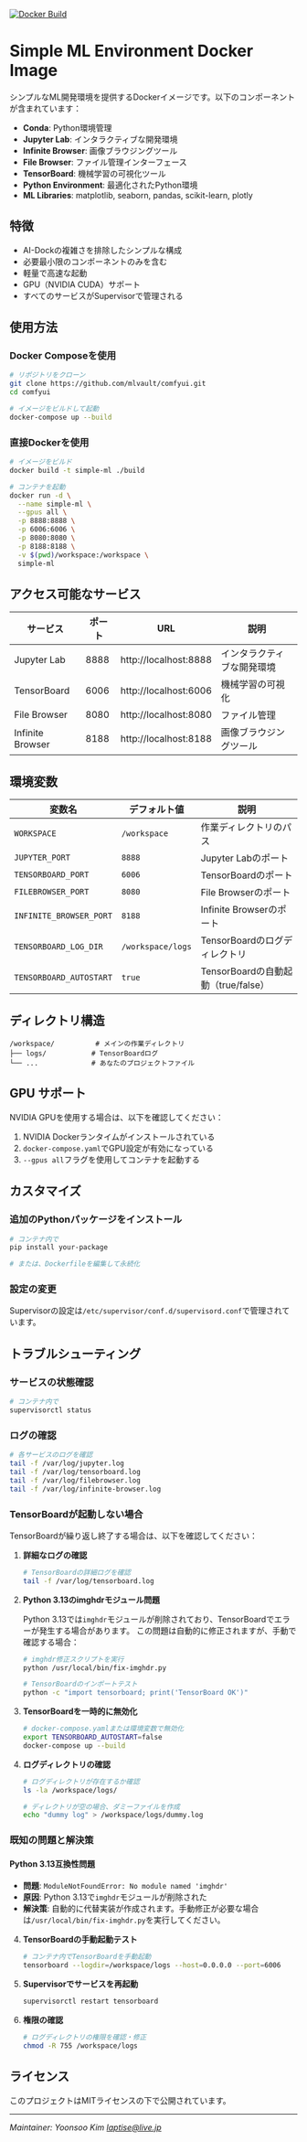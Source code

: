 [![Docker Build](https://github.com/mlvault/comfyui/actions/workflows/docker-build.yml/badge.svg)](https://github.com/mlvault/comfyui/actions/workflows/docker-build.yml)

# Simple ML Environment Docker Image

シンプルなML開発環境を提供するDockerイメージです。以下のコンポーネントが含まれています：

- **Conda**: Python環境管理
- **Jupyter Lab**: インタラクティブな開発環境
- **Infinite Browser**: 画像ブラウジングツール
- **File Browser**: ファイル管理インターフェース
- **TensorBoard**: 機械学習の可視化ツール
- **Python Environment**: 最適化されたPython環境
- **ML Libraries**: matplotlib, seaborn, pandas, scikit-learn, plotly

## 特徴

- AI-Dockの複雑さを排除したシンプルな構成
- 必要最小限のコンポーネントのみを含む
- 軽量で高速な起動
- GPU（NVIDIA CUDA）サポート
- すべてのサービスがSupervisorで管理される

## 使用方法

### Docker Composeを使用

```bash
# リポジトリをクローン
git clone https://github.com/mlvault/comfyui.git
cd comfyui

# イメージをビルドして起動
docker-compose up --build
```

### 直接Dockerを使用

```bash
# イメージをビルド
docker build -t simple-ml ./build

# コンテナを起動
docker run -d \
  --name simple-ml \
  --gpus all \
  -p 8888:8888 \
  -p 6006:6006 \
  -p 8080:8080 \
  -p 8188:8188 \
  -v $(pwd)/workspace:/workspace \
  simple-ml
```

## アクセス可能なサービス

| サービス | ポート | URL | 説明 |
|---------|--------|-----|------|
| Jupyter Lab | 8888 | http://localhost:8888 | インタラクティブな開発環境 |
| TensorBoard | 6006 | http://localhost:6006 | 機械学習の可視化 |
| File Browser | 8080 | http://localhost:8080 | ファイル管理 |
| Infinite Browser | 8188 | http://localhost:8188 | 画像ブラウジングツール |

## 環境変数

| 変数名 | デフォルト値 | 説明 |
|--------|-------------|------|
| `WORKSPACE` | `/workspace` | 作業ディレクトリのパス |
| `JUPYTER_PORT` | `8888` | Jupyter Labのポート |
| `TENSORBOARD_PORT` | `6006` | TensorBoardのポート |
| `FILEBROWSER_PORT` | `8080` | File Browserのポート |
| `INFINITE_BROWSER_PORT` | `8188` | Infinite Browserのポート |
| `TENSORBOARD_LOG_DIR` | `/workspace/logs` | TensorBoardのログディレクトリ |
| `TENSORBOARD_AUTOSTART` | `true` | TensorBoardの自動起動（true/false） |

## ディレクトリ構造

```
/workspace/          # メインの作業ディレクトリ
├── logs/           # TensorBoardログ
└── ...             # あなたのプロジェクトファイル
```

## GPU サポート

NVIDIA GPUを使用する場合は、以下を確認してください：

1. NVIDIA Dockerランタイムがインストールされている
2. `docker-compose.yaml`でGPU設定が有効になっている
3. `--gpus all`フラグを使用してコンテナを起動する

## カスタマイズ

### 追加のPythonパッケージをインストール

```bash
# コンテナ内で
pip install your-package

# または、Dockerfileを編集して永続化
```

### 設定の変更

Supervisorの設定は`/etc/supervisor/conf.d/supervisord.conf`で管理されています。

## トラブルシューティング

### サービスの状態確認

```bash
# コンテナ内で
supervisorctl status
```

### ログの確認

```bash
# 各サービスのログを確認
tail -f /var/log/jupyter.log
tail -f /var/log/tensorboard.log
tail -f /var/log/filebrowser.log
tail -f /var/log/infinite-browser.log
```

### TensorBoardが起動しない場合

TensorBoardが繰り返し終了する場合は、以下を確認してください：

1. **詳細なログの確認**
   ```bash
   # TensorBoardの詳細ログを確認
   tail -f /var/log/tensorboard.log
   ```

2. **Python 3.13のimghdrモジュール問題**
   
   Python 3.13では`imghdr`モジュールが削除されており、TensorBoardでエラーが発生する場合があります。
   この問題は自動的に修正されますが、手動で確認する場合：
   
   ```bash
   # imghdr修正スクリプトを実行
   python /usr/local/bin/fix-imghdr.py
   
   # TensorBoardのインポートテスト
   python -c "import tensorboard; print('TensorBoard OK')"
   ```

3. **TensorBoardを一時的に無効化**
   ```bash
   # docker-compose.yamlまたは環境変数で無効化
   export TENSORBOARD_AUTOSTART=false
   docker-compose up --build
   ```

4. **ログディレクトリの確認**
   ```bash
   # ログディレクトリが存在するか確認
   ls -la /workspace/logs/
   
   # ディレクトリが空の場合、ダミーファイルを作成
   echo "dummy log" > /workspace/logs/dummy.log
   ```

### 既知の問題と解決策

#### Python 3.13互換性問題

- **問題**: `ModuleNotFoundError: No module named 'imghdr'`
- **原因**: Python 3.13で`imghdr`モジュールが削除された
- **解決策**: 自動的に代替実装が作成されます。手動修正が必要な場合は`/usr/local/bin/fix-imghdr.py`を実行してください。

4. **TensorBoardの手動起動テスト**
   ```bash
   # コンテナ内でTensorBoardを手動起動
   tensorboard --logdir=/workspace/logs --host=0.0.0.0 --port=6006
   ```

5. **Supervisorでサービスを再起動**
   ```bash
   supervisorctl restart tensorboard
   ```

6. **権限の確認**
   ```bash
   # ログディレクトリの権限を確認・修正
   chmod -R 755 /workspace/logs
   ```

## ライセンス

このプロジェクトはMITライセンスの下で公開されています。

---

_Maintainer: Yoonsoo Kim <laptise@live.jp>_

